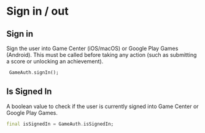 # Sign in / out

## Sign in

Sign the user into Game Center (iOS/macOS) or Google Play Games (Android). This must be called before taking any action (such as submitting a score or unlocking an achievement).

``` dart
 GameAuth.signIn();
```

## Is Signed In

A boolean value to check if the user is currently signed into Game Center or Google Play Games.

```dart
final isSignedIn = GameAuth.isSignedIn;
```
